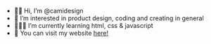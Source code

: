 - 👋🏽 Hi, I’m @camidesign
- 👀 I’m interested in product design, coding and creating in general
- 👩🏼‍💻 I’m currently learning html, css & javascript
- 💞 You can visit my website <a href="http://www.cami-design.com">here!</a>
<!---
camidesign/camidesign is a ✨ special ✨ repository because its `README.md` (this file) appears on your GitHub profile.
You can click the Preview link to take a look at your changes.
--->
